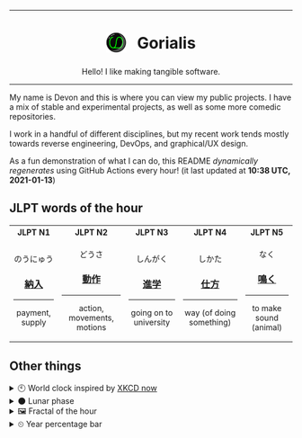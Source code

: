 ***

<h1 align="center">
<sub>
    <img src="readme/resources/avatar.png" height="36">
</sub>
&nbsp;
Gorialis
</h1>
<p align="center">
Hello! I like making tangible software.
</p>

***

My name is Devon and this is where you can view my public projects. I have a mix of stable and experimental projects, as well as some more comedic repositories.

I work in a handful of different disciplines, but my recent work tends mostly towards reverse engineering, DevOps, and graphical/UX design.

As a fun demonstration of what I can do, this README *dynamically regenerates* using GitHub Actions every hour! (it last updated at **10:38 UTC, 2021-01-13**)

<h2>JLPT words of the hour</h2>
<table>
    <tr>
        <th>JLPT N1</th>
        <th>JLPT N2</th>
        <th>JLPT N3</th>
        <th>JLPT N4</th>
        <th>JLPT N5</th>
    </tr>
    <tr>
        <td>
            <p align="center">のうにゅう</p>
            <h3 align="center"><b><a href="https://jisho.org/search/%E7%B4%8D%E5%85%A5">納入</a></b></h3>
            <hr>
            <p align="center">payment,<wbr> supply</p>
        </td>
        <td>
            <p align="center">どうさ</p>
            <h3 align="center"><b><a href="https://jisho.org/search/%E5%8B%95%E4%BD%9C">動作</a></b></h3>
            <hr>
            <p align="center">action,<wbr> movements,<wbr> motions</p>
        </td>
        <td>
            <p align="center">しんがく</p>
            <h3 align="center"><b><a href="https://jisho.org/search/%E9%80%B2%E5%AD%A6">進学</a></b></h3>
            <hr>
            <p align="center">going on to university</p>
        </td>
        <td>
            <p align="center">しかた</p>
            <h3 align="center"><b><a href="https://jisho.org/search/%E4%BB%95%E6%96%B9">仕方</a></b></h3>
            <hr>
            <p align="center">way (of doing something)</p>
        </td>
        <td>
            <p align="center">なく</p>
            <h3 align="center"><b><a href="https://jisho.org/search/%E9%B3%B4%E3%81%8F">鳴く</a></b></h3>
            <hr>
            <p align="center">to make sound (animal)</p>
        </td>
    </tr>
</table>

<h2>Other things</h2>
<details>
<summary>🕙  World clock inspired by <a href="https://xkcd.com/now">XKCD now</a></summary>

> <img src="generated/now.png" width="512">

</details>
<details>
<summary>🌑 Lunar phase</summary>

The moon is approximately 2.84% through its phase (New Moon).

</details>
<details>
<summary>&#x1f5bc; Fractal of the hour</summary>

> <img src="generated/fractal.png" width="512">

</details>
<details>
<summary>&#x23f2; Year percentage bar</summary>
<pre><code>2021 [▁▁▁▁▁▁▁▁▁▁▁▁▁▁▁▁▁▁▁▁] 3.41%</code></pre>
</details>
